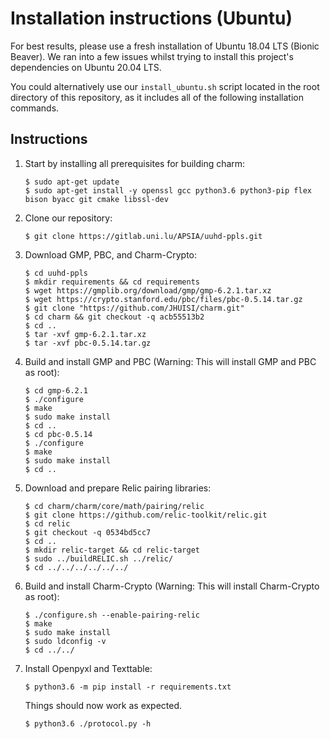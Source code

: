 <!--
SPDX-FileCopyrightText: 2021 University of Luxembourg
SPDX-License-Identifier: GPL-3.0-or-later
SPDXVersion: SPDX-2.2

Authors: 
       Aditya Damodaran, aditya.damodaran@uni.lu
       Alfredo Rial, alfredo.rial@uni.lu
-->
# Installation instructions (Ubuntu)

For best results, please use a fresh installation of Ubuntu 18.04 LTS (Bionic Beaver). We ran into a few issues whilst trying to install this project's dependencies on Ubuntu 20.04 LTS. 

You could alternatively use our `install_ubuntu.sh` script located in the root directory of this repository, as it includes all of the following installation commands.

## Instructions
 1. Start by installing all prerequisites for building charm:

    ```
    $ sudo apt-get update
    $ sudo apt-get install -y openssl gcc python3.6 python3-pip flex bison byacc git cmake libssl-dev
    ```

2. Clone our repository:
   ```
   $ git clone https://gitlab.uni.lu/APSIA/uuhd-ppls.git
   ```

3. Download GMP, PBC, and Charm-Crypto:

   ```
   $ cd uuhd-ppls
   $ mkdir requirements && cd requirements
   $ wget https://gmplib.org/download/gmp/gmp-6.2.1.tar.xz
   $ wget https://crypto.stanford.edu/pbc/files/pbc-0.5.14.tar.gz
   $ git clone "https://github.com/JHUISI/charm.git"
   $ cd charm && git checkout -q acb55513b2
   $ cd ..
   $ tar -xvf gmp-6.2.1.tar.xz
   $ tar -xvf pbc-0.5.14.tar.gz
   ```

4. Build and install GMP and PBC (Warning: This will install GMP and PBC as root):

   ```
   $ cd gmp-6.2.1
   $ ./configure
   $ make
   $ sudo make install
   $ cd ..
   $ cd pbc-0.5.14
   $ ./configure
   $ make
   $ sudo make install
   $ cd ..
   ```

5. Download and prepare Relic pairing libraries:

   ```
   $ cd charm/charm/core/math/pairing/relic
   $ git clone https://github.com/relic-toolkit/relic.git
   $ cd relic
   $ git checkout -q 0534bd5cc7
   $ cd ..
   $ mkdir relic-target && cd relic-target
   $ sudo ../buildRELIC.sh ../relic/
   $ cd ../../../../../../
   ```

6. Build and install Charm-Crypto (Warning: This will install Charm-Crypto as root):

   ```
   $ ./configure.sh --enable-pairing-relic
   $ make
   $ sudo make install
   $ sudo ldconfig -v
   $ cd ../../
   ```

7. Install Openpyxl and Texttable:

   ```
   $ python3.6 -m pip install -r requirements.txt
   ```  

   Things should now work as expected. 
   ```
   $ python3.6 ./protocol.py -h
   ```




